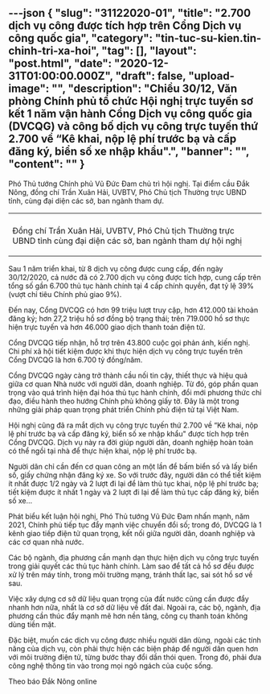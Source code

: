 ---json
{
    "slug": "31122020-01",
    "title": "2.700 dịch vụ công được tích hợp trên Cổng Dịch vụ công quốc gia",
    "category": "tin-tuc-su-kien.tin-chinh-tri-xa-hoi",
    "tag": [],
    "layout": "post.html",
    "date": "2020-12-31T01:00:00.000Z",
    "draft": false,
    "upload-image": "",
    "description": "Chiều 30/12, Văn phòng Chính phủ tổ chức Hội nghị trực tuyến sơ kết 1 năm vận hành Cổng Dịch vụ công quốc gia (DVCQG) và công bố dịch vụ công trực tuyến thứ 2.700 về “Kê khai, nộp lệ phí trước bạ và cấp đăng ký, biển số xe nhập khẩu\".",
    "banner": "",
    "__content__": ""
}
---
<p>Ph&oacute; Thủ tướng Ch&iacute;nh phủ Vũ Đức Đam chủ trì h&ocirc;̣i nghị. Tại đi&ecirc;̉m c&acirc;̀u Đắk N&ocirc;ng, đ&ocirc;̀ng chí Tr&acirc;̀n Xu&acirc;n Hải, UVBTV, Phó Chủ tịch Thường trực UBND tỉnh, cùng đại di&ecirc;̣n các sở, ban ngành tham dự.</p>

<table align="center">
	<tbody>
		<tr>
			<td><img alt="" src="http://www.baodaknong.org.vn/database/image/2020/12/30/3474-TT-47.jpg" /></td>
		</tr>
		<tr>
			<td>
			<p>Đ&ocirc;̀ng chí Tr&acirc;̀n Xu&acirc;n Hải, UVBTV, Phó Chủ tịch Thường trực UBND tỉnh cùng đại di&ecirc;̣n các sở, ban ngành tham dự hội nghị</p>
			</td>
		</tr>
	</tbody>
</table>

<p>Sau 1 năm tri&ecirc;̉n khai, từ 8 dịch vụ c&ocirc;ng được cung cấp, đến ng&agrave;y 30/12/2020, cả nước đ&atilde; c&oacute; 2.700 dịch vụ c&ocirc;ng được t&iacute;ch hợp, cung cấp tr&ecirc;n tổng số gần 6.700 thủ tục hành chính tại 4 cấp ch&iacute;nh quyền, đạt tỷ lệ 39% (vượt chỉ ti&ecirc;u Ch&iacute;nh phủ giao 9%).</p>

<p>Đến nay, Cổng DVCQG c&oacute; hơn 99 triệu lượt truy cập, hơn 412.000 t&agrave;i khoản đăng k&yacute;; hơn 27,2 triệu hồ sơ đồng bộ trạng th&aacute;i; tr&ecirc;n 719.000 hồ sơ thực hiện trực tuyến v&agrave; hơn 46.000 giao dịch thanh to&aacute;n điện tử.</p>

<p>Cổng DVCQG tiếp nhận, hỗ trợ tr&ecirc;n 43.800 cuộc gọi phản &aacute;nh, kiến nghị. Chi ph&iacute; x&atilde; hội tiết kiệm được khi thực hiện dịch vụ c&ocirc;ng trực tuyến tr&ecirc;n Cổng DVCQG l&agrave; hơn 6.700 tỷ đồng/năm.</p>

<p>Cổng DVCQG ng&agrave;y c&agrave;ng trở th&agrave;nh cầu nối tin cậy, thiết thực v&agrave; hiệu quả giữa cơ quan Nh&agrave; nước với người d&acirc;n, doanh nghiệp. Từ đó, g&oacute;p phần quan trọng v&agrave;o qu&aacute; tr&igrave;nh hiện đại h&oacute;a thủ tục h&agrave;nh ch&iacute;nh, đổi mới phương thức chỉ đạo, điều h&agrave;nh theo hướng Ch&iacute;nh phủ kh&ocirc;ng giấy tờ. Đ&acirc;y l&agrave; một trong những giải ph&aacute;p quan trọng ph&aacute;t triển Ch&iacute;nh phủ điện tử tại Việt Nam.</p>

<p>Hội nghị cũng đã ra mắt dịch vụ c&ocirc;ng trực tuyến thứ 2.700 v&ecirc;̀ &ldquo;K&ecirc; khai, nộp lệ ph&iacute; trước bạ v&agrave; cấp đăng k&yacute;, biển số xe nhập khẩu&quot; được t&iacute;ch hợp tr&ecirc;n Cổng DVCQG. Dịch vụ n&agrave;y ra đời gi&uacute;p người d&acirc;n, doanh nghiệp ho&agrave;n to&agrave;n c&oacute; thể ngồi tại nh&agrave; để thực hiện khai, nộp lệ ph&iacute; trước bạ.</p>

<p>Người d&acirc;n chỉ cần đến cơ quan c&ocirc;ng an một lần để bấm biển số v&agrave; lấy biển số, giấy chứng nhận đăng k&yacute; xe. So với trước đ&acirc;y, người d&acirc;n c&oacute; thể tiết kiệm &iacute;t nhất được 1/2 ng&agrave;y v&agrave; 2 lượt đi lại để l&agrave;m thủ tục khai, nộp lệ ph&iacute; trước bạ; tiết kiệm được &iacute;t nhất 1 ng&agrave;y v&agrave; 2 lượt đi lại để l&agrave;m thủ tục cấp đăng k&yacute;, biển số xe&hellip;</p>

<p>Phát bi&ecirc;̉u k&ecirc;́t lu&acirc;̣n h&ocirc;̣i nghị, Phó Thủ tướng Vũ Đức Đam nh&acirc;́n mạnh, năm 2021, Chính phủ ti&ecirc;́p tục đ&acirc;̉y mạnh vi&ecirc;̣c chuy&ecirc;̉n đ&ocirc;̉i s&ocirc;́; trong đó, DVCQG là 1 k&ecirc;nh giao ti&ecirc;́p đi&ecirc;̣n tử quan trọng, k&ecirc;́t n&ocirc;́i giữa người d&acirc;n, doanh nghi&ecirc;̣p và các cơ quan nhà nước.</p>

<p>Các b&ocirc;̣ ngành, địa phương c&acirc;̀n mạnh dạn thực hi&ecirc;̣n dịch vụ c&ocirc;ng trực tuy&ecirc;́n trong giải quy&ecirc;́t các thủ tục hành chính. Làm sao đ&ecirc;̉ t&acirc;́t cả&nbsp;h&ocirc;̀ sơ đ&ecirc;̀u được xử lý tr&ecirc;n máy tính, trong m&ocirc;i trường mạng, tránh th&acirc;́t lạc, sai sót h&ocirc;̀ sơ v&ecirc;̀ sau.</p>

<p>Vi&ecirc;̣c x&acirc;y dựng cơ sở dữ li&ecirc;̣u quan trọng của đ&acirc;́t nước cũng c&acirc;̀n được đ&acirc;̉y nhanh hơn nữa, nh&acirc;́t là cơ sở dữ li&ecirc;̣u v&ecirc;̀ đ&acirc;́t đai. Ngoài ra, các b&ocirc;̣, ngành, địa phương c&acirc;̀n thúc đ&acirc;̉y mạnh mẽ hơn n&ecirc;̀n tảng, c&ocirc;ng cụ thanh toán kh&ocirc;ng dùng ti&ecirc;̀n mặt.</p>

<p>Đặc bi&ecirc;̣t, mu&ocirc;́n các dịch vụ c&ocirc;ng được nhi&ecirc;̀u người d&acirc;n dùng, ngoài các tính năng của dịch vụ, còn phải thực hi&ecirc;̣n các bi&ecirc;̣n pháp đ&ecirc;̉ người d&acirc;n quen hơn với m&ocirc;i trường đi&ecirc;̣n tử, từng bước thay đ&ocirc;̉i d&acirc;̀n thói quen. Trong đó, phải đưa c&ocirc;ng ngh&ecirc;̣ th&ocirc;ng tin vào trong mọi ngõ ngách của cu&ocirc;̣c s&ocirc;́ng.</p>

<p>Theo b&aacute;o Đắk N&ocirc;ng online</p>
